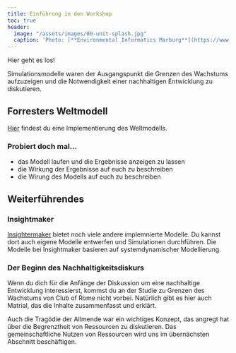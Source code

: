 ```yaml
---
title: Einführung in den Workshop
toc: true
header:
  image: "/assets/images/00-unit-splash.jpg"
  caption: 'Photo: [**Environmental Informatics Marburg**](https://www.flickr.com/environmentalinformatics-marburg/)'  
---
```

Hier geht es los!
<!--more-->

Simulationsmodelle waren der Ausgangspunkt die Grenzen des Wachstums aufzuzeigen und die Notwendigkeit einer nachhaltigen Entwicklung zu diskutieren. 

## Forresters Weltmodell

[Hier](https://insightmaker.com/insight/1954/The-World3-Model-Classic-World-Simulation) findest du eine Implementierung des Weltmodells.

### Probiert doch mal...
* das Modell laufen und die Ergebnisse anzeigen zu lassen
* die Wirkung der Ergebnisse auf euch zu beschreiben
* die Wirung des Modells auf euch zu beschreiben

## Weiterführendes
### Insightmaker
[Insightermaker](https://insightmaker.com/) bietet noch viele andere implemnierte Modelle. Du kannst dort auch eigene Modelle entwerfen und Simulationen durchführen. Die Modelle bei Insightmaker basieren auf systemdynamischer Modellierung. 

### Der Beginn des Nachhaltigkeitsdiskurs
Wenn du dich für die Anfänge der Diskussion um eine nachhaltige Entwicklung interessierst, kommst du an der Studie zu Grenzen des Wachstums von Club of Rome nicht vorbei. Natürlich gibt es hier auch Matrial, das die Inhalte zusammenfasst und erklärt. 

Auch die Tragödie der Allmende war ein wichtiges Konzept, das angregt hat über die Begrenztheit von Ressourcen zu diskutieren. Das gemeinschaftliche Nutzen von Ressourcen wird uns im übernächsten Abschnitt beschäftigen. 




